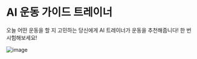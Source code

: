 # AI 운동 가이드 트레이너

오늘 어떤 운동을 할 지 고민하는 당신에게 AI 트레이너가 운동을 추천해줍니다! 한 번 시험해보세요!

![image](https://github.com/Kimchanyang524/ChatGPT_project/assets/105031421/927743a1-7831-4dde-a905-01f054bdbfb8)
